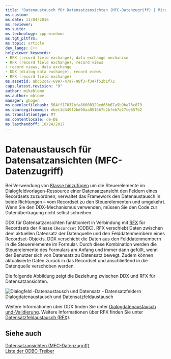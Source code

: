 ```yaml
---
title: "Datenaustausch für Datensatzansichten (MFC-Datenzugriff) | Microsoft Docs"
ms.custom: 
ms.date: 11/04/2016
ms.reviewer: 
ms.suite: 
ms.technology: cpp-windows
ms.tgt_pltfrm: 
ms.topic: article
dev_langs: C++
helpviewer_keywords:
- RFX (record field exchange), data exchange mechanism
- RFX (record field exchange), record views
- record views, data exchange
- DDX (dialog data exchange), record views
- RFX (record field exchange)
ms.assetid: abc52ca7-6997-47a7-98f3-f347f52b1f72
caps.latest.revision: "9"
author: mikeblome
ms.author: mblome
manager: ghogen
ms.openlocfilehash: 564ff17037bfa86000329ed66b67a9b9ba76c879
ms.sourcegitcommit: ebec1d449f2bd98aa851667c2bfeb7e27ce657b2
ms.translationtype: MT
ms.contentlocale: de-DE
ms.lasthandoff: 10/24/2017
---
```

# <a name="data-exchange-for-record-views---mfc-data-access"></a>Datenaustausch für Datensatzansichten (MFC-Datenzugriff)
Bei Verwendung von [Klasse hinzufügen](../mfc/reference/adding-an-mfc-odbc-consumer.md) um die Steuerelemente im Dialogfeldvorlagen-Ressource einer Datensatzansicht den Feldern eines Recordsets zuzuordnen, verwaltet das Framework den Datenaustausch in beide Richtungen – vom Recordset zu den Steuerelementen und umgekehrt. Wenn Sie den DDX-Mechanismus verwenden, müssen Sie den Code zur Datenübertragung nicht selbst schreiben.  
  
 DDX für Datensatzansichten funktioniert in Verbindung mit [RFX](../data/odbc/record-field-exchange-rfx.md) für Recordsets der Klasse `CRecordset` (ODBC).  RFX verschiebt Daten zwischen dem aktuellen Datensatz der Datenquelle und den Felddatenmembern eines Recordset-Objekts. DDX verschiebt die Daten aus den Felddatenmembern in die Steuerelemente im Formular. Durch diese Kombination werden die Steuerelemente des Formulars am Anfang und immer dann gefüllt, wenn der Benutzer sich von Datensatz zu Datensatz bewegt. Zudem können aktualisierte Daten zurück in das Recordset und anschließend in die Datenquelle verschoben werden.  
  
 Die folgende Abbildung zeigt die Beziehung zwischen DDX und RFX für Datensatzansichten.  
  
 ![Dialogfeld &#45;Datenaustausch und Datensatz &#45; Datensatzfeldern](../data/media/vc37xt1.gif "vc37xt1")  
Dialogdatenaustausch und Datensatzfeldaustausch  
  
 Weitere Informationen über DDX finden Sie unter [Dialogdatenaustausch und-Validierung](../mfc/dialog-data-exchange-and-validation.md). Weitere Informationen über RFX finden Sie unter [Datensatzfeldaustausch (RFX)](../data/odbc/record-field-exchange-rfx.md).  
  
## <a name="see-also"></a>Siehe auch  
 [Datensatzansichten (MFC-Datenzugriff)](../data/record-views-mfc-data-access.md)   
 [Liste der ODBC-Treiber](../data/odbc/odbc-driver-list.md)